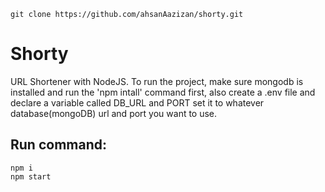 ```console
git clone https://github.com/ahsanAazizan/shorty.git
```

# Shorty
URL Shortener with NodeJS. To run the project, make sure mongodb is installed and run the 'npm intall' command first, also create a .env file and declare a variable called DB_URL and PORT set it to whatever database(mongoDB) url and port you want to use.


## Run command: 
```console
npm i
npm start
```
